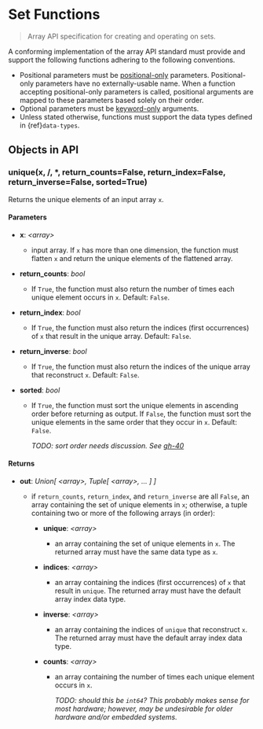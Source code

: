 # Set Functions

> Array API specification for creating and operating on sets.

A conforming implementation of the array API standard must provide and support the following functions adhering to the following conventions.

-   Positional parameters must be [positional-only](https://www.python.org/dev/peps/pep-0570/) parameters. Positional-only parameters have no externally-usable name. When a function accepting positional-only parameters is called, positional arguments are mapped to these parameters based solely on their order.
-   Optional parameters must be [keyword-only](https://www.python.org/dev/peps/pep-3102/) arguments.
-   Unless stated otherwise, functions must support the data types defined in {ref}`data-types`.

## Objects in API

<!-- NOTE: please keep the functions in alphabetical order -->

### unique(x, /, *, return_counts=False, return_index=False, return_inverse=False, sorted=True)

Returns the unique elements of an input array `x`.

#### Parameters

-   **x**: _&lt;array&gt;_

    -   input array. If `x` has more than one dimension, the function must flatten `x` and return the unique elements of the flattened array.

-   **return_counts**: _bool_

    -   If `True`, the function must also return the number of times each unique element occurs in `x`. Default: `False`.

-   **return_index**: _bool_

    -   If `True`, the function must also return the indices (first occurrences) of `x` that result in the unique array. Default: `False`.

-   **return_inverse**: _bool_

    -   If `True`, the function must also return the indices of the unique array that reconstruct `x`. Default: `False`.

-   **sorted**: _bool_

    -   If `True`, the function must sort the unique elements in ascending order before returning as output. If `False`, the function must sort the unique elements in the same order that they occur in `x`. Default: `False`.

        _TODO: sort order needs discussion. See [gh-40](https://github.com/data-apis/array-api/issues/40)_

#### Returns

-   **out**: _Union\[ &lt;array&gt;, Tuple\[ &lt;array&gt;, ... ] ]_

    -   if `return_counts`, `return_index`, and `return_inverse` are all `False`, an array containing the set of unique elements in `x`; otherwise, a tuple containing two or more of the following arrays (in order):

        -   **unique**: _&lt;array&gt;_

            -   an array containing the set of unique elements in `x`. The returned array must have the same data type as `x`.

        -   **indices**: _&lt;array&gt;_

            -   an array containing the indices (first occurrences) of `x` that result in `unique`. The returned array must have the default array index data type.

        -   **inverse**: _&lt;array&gt;_

            -   an array containing the indices of `unique` that reconstruct `x`. The returned array must have the default array index data type.

        -   **counts**: _&lt;array&gt;_

            -   an array containing the number of times each unique element occurs in `x`.

                _TODO: should this be `int64`? This probably makes sense for most hardware; however, may be undesirable for older hardware and/or embedded systems._
